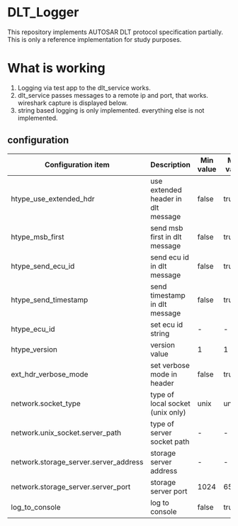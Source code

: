 # DLT_Logger

This repository implements AUTOSAR DLT protocol specification partially. This is only a reference implementation for study purposes.

# What is working

1. Logging via test app to the dlt_service works.
2. dlt_service passes messages to a remote ip and port, that works. wireshark capture is displayed below.
3. string based logging is only implemented. everything else is not implemented.


## configuration

| Configuration item | Description | Min value | Max value | Default value |
|--------------------|-------------|-----------|-----------|---------------|
| htype_use_extended_hdr | use extended header in dlt message | false | true | true |
| htype_msb_first | send msb first in dlt message | false | true | false |
| htype_send_ecu_id | send ecu id in dlt message | false | true | true |
| htype_send_timestamp | send timestamp in dlt message | false | true | true |
| htype_ecu_id | set ecu id string | - | - | ecu1 |
| htype_version | version value | 1 | 1 | 1 |
| ext_hdr_verbose_mode | set verbose mode in header | false | true | true |
| network.socket_type | type of local socket (unix only) | unix | unix | unix |
| network.unix_socket.server_path | type of server socket path |  - | - | /tmp/dlt.sock |
| network.storage_server.server_address | storage server address | - | - | 192.168.1.6 |
| network.storage_server.server_port | storage server port | 1024 | 65535 | 2225 |
| log_to_console | log to console | false | true | true |


